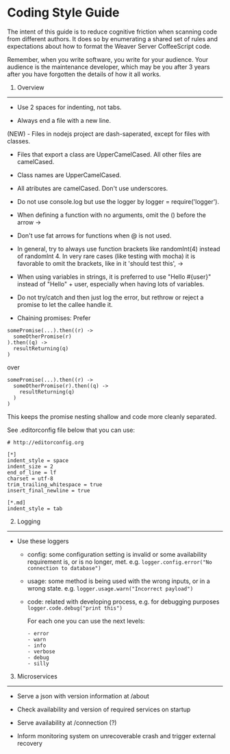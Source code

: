 Coding Style Guide
==================

The intent of this guide is to reduce cognitive friction when scanning code
from different authors. It does so by enumerating a shared set of rules and
expectations about how to format the Weaver Server CoffeeScript code.

Remember, when you write software, you write for your audience. Your audience is the maintenance developer, which may be you after 3 years after you have forgotten the details of how it all works.

1. Overview
-----------

- Use 2 spaces for indenting, not tabs.

- Always end a file with a new line.

(NEW) - Files in nodejs project are dash-saperated, except for files with classes.

- Files that export a class are UpperCamelCased. All other files are camelCased.

- Class names are UpperCamelCased.

- All atributes are camelCased. Don't use underscores.

- Do not use console.log but use the logger by logger = require('logger').
- When defining a function with no arguments, omit the () before the arrow ->

- Don't use fat arrows for functions when @ is not used.

- In general, try to always use function brackets like randomInt(4) instead of randomInt 4. In very rare cases (like testing with mocha) it is favorable to omit the brackets, like in it 'should test this', ->

- When using variables in strings, it is preferred to use "Hello #{user}" instead of "Hello" + user, especially when having lots of variables.

- Do not try/catch and then just log the error, but rethrow or reject a promise to let the callee handle it.

- Chaining promises: Prefer
```
somePromise(...).then((r) ->
  someOtherPromise(r)
).then((q) ->
  resultReturning(q)
)
```
over
```
somePromise(...).then((r) ->
  someOtherPromise(r).then((q) ->
    resultReturning(q)
  )
)
```
This keeps the promise nesting shallow and code more cleanly separated.


See .editorconfig file below that you can use:

```
# http://editorconfig.org

[*]
indent_style = space
indent_size = 2
end_of_line = lf
charset = utf-8
trim_trailing_whitespace = true
insert_final_newline = true

[*.md]
indent_style = tab
```

2. Logging
----------

- Use these loggers

  - config: some configuration setting is invalid or some availability requirement is, or is no longer, met. e.g. `logger.config.error("No connection to database")`
  - usage: some method is being used with the wrong inputs, or in a wrong state. e.g. `logger.usage.warn("Incorrect payload")`
  - code: related with developing process, e.g. for debugging purposes `logger.code.debug("print this")`

	For each one you can use the next levels:

		- error
		- warn
		- info
		- verbose
		- debug
		- silly

3. Microservices
----------------

- Serve a json with version information at /about

- Check availability and version of required services on startup

- Serve availability at /connection (?)

- Inform monitoring system on unrecoverable crash and trigger external recovery

